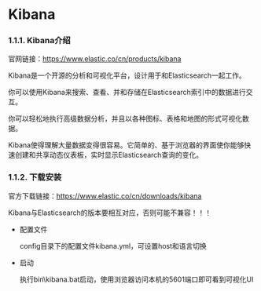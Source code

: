 # Kibana

### 1.1.1. Kibana介绍

官网链接：https://www.elastic.co/cn/products/kibana

Kibana是一个开源的分析和可视化平台，设计用于和Elasticsearch一起工作。

你可以使用Kibana来搜索、查看、并和存储在Elasticsearch索引中的数据进行交互。

你可以轻松地执行高级数据分析，并且以各种图标、表格和地图的形式可视化数据。

Kibana使得理解大量数据变得很容易。它简单的、基于浏览器的界面使你能够快速创建和共享动态仪表板，实时显示Elasticsearch查询的变化。

### 1.1.2. 下载安装

官方下载链接：https://www.elastic.co/cn/downloads/kibana

Kibana与Elasticsearch的版本要相互对应，否则可能不兼容！！！

* 配置文件

  config目录下的配置文件kibana.yml，可设置host和语言切换

* 启动

  执行bin\kibana.bat启动，使用浏览器访问本机的5601端口即可看到可视化UI